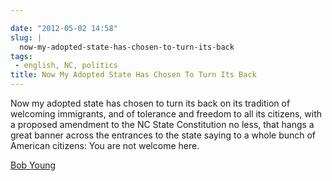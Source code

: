 ```yaml
---

date: "2012-05-02 14:58"
slug: |
  now-my-adopted-state-has-chosen-to-turn-its-back
tags:
 - english, NC, politics
title: Now My Adopted State Has Chosen To Turn Its Back
---
```


Now my adopted state has chosen to turn its back on its tradition of
welcoming immigrants, and of tolerance and freedom to all its citizens,
with a proposed amendment to the NC State Constitution no less, that
hangs a great banner across the entrances to the state saying to a whole
bunch of American citizens: You are not welcome here.

[Bob Young](https://en.wikipedia.org/wiki/Bob_Young_(businessman))
